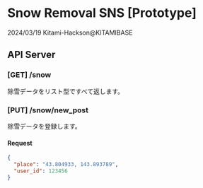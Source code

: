 # Snow Removal SNS [Prototype]
2024/03/19 Kitami-Hackson@KITAMIBASE

## API Server
### [GET] /snow
除雪データをリスト型ですべて返します。

### [PUT] /snow/new_post
除雪データを登録します。
#### Request
```json
{
  "place": "43.804933, 143.893789",
  "user_id": 123456
}
```